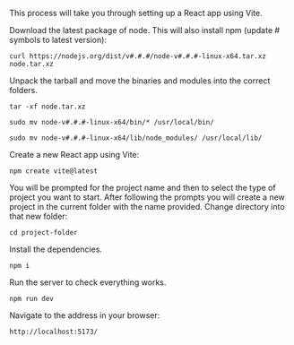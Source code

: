 This process will take you through setting up a React app using Vite.

Download the latest package of node. This will also install npm (update # symbols to latest version):
```console
curl https://nodejs.org/dist/v#.#.#/node-v#.#.#-linux-x64.tar.xz node.tar.xz
```

Unpack the tarball and move the binaries and modules into the correct folders.
```console
tar -xf node.tar.xz

sudo mv node-v#.#.#-linux-x64/bin/* /usr/local/bin/

sudo mv node-v#.#.#-linux-x64/lib/node_modules/ /usr/local/lib/
```

Create a new React app using Vite:
```console
npm create vite@latest
```

You will be prompted for the project name and then to select the type of project you want to start.
After following the prompts you will create a new project in the current folder with the name provided. Change directory into that new folder:
```console
cd project-folder
```

Install the dependencies.
```console
npm i 
```

Run the server to check everything works.
```console
npm run dev
```

Navigate to the address in your browser:
```
http://localhost:5173/
```
